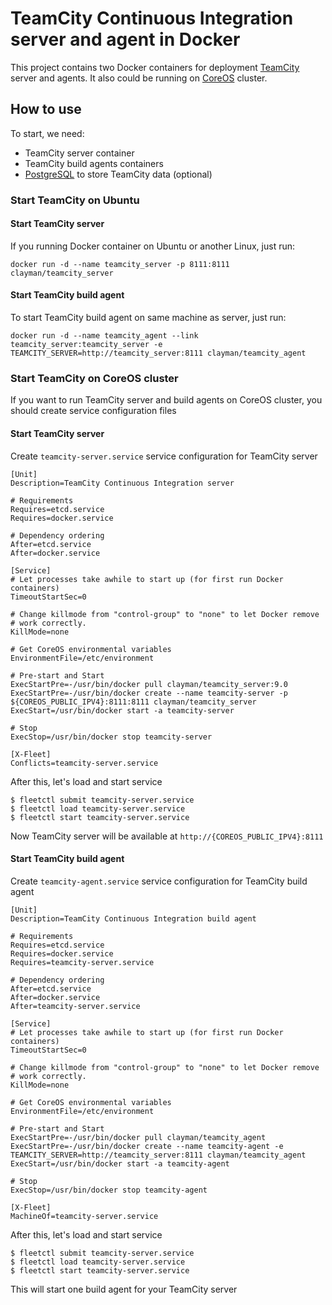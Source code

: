 # TeamCity Continuous Integration server and agent in Docker

This project contains two Docker containers for deployment [TeamCity](https://www.jetbrains.com/teamcity/) server and agents.
It also could be running  on [CoreOS](https://coreos.com) cluster.

## How to use

To start, we need:

- TeamCity server container
- TeamCity build agents containers
- [PostgreSQL](https://hub.docker.com/u/clayman/postgresql/) to store TeamCity data (optional)

### Start TeamCity on Ubuntu

#### Start TeamCity server

If you running Docker container on Ubuntu or another Linux, just run:

    docker run -d --name teamcity_server -p 8111:8111 clayman/teamcity_server

#### Start TeamCity build agent

To start TeamCity build agent on same machine as server, just run:

    docker run -d --name teamcity_agent --link teamcity_server:teamcity_server -e TEAMCITY_SERVER=http://teamcity_server:8111 clayman/teamcity_agent

### Start TeamCity on CoreOS cluster

If you want to run TeamCity server and build agents on CoreOS cluster, you should create service configuration files

#### Start TeamCity server

Create `teamcity-server.service` service configuration for TeamCity server

    [Unit]
    Description=TeamCity Continuous Integration server

    # Requirements
    Requires=etcd.service
    Requires=docker.service

    # Dependency ordering
    After=etcd.service
    After=docker.service

    [Service]
    # Let processes take awhile to start up (for first run Docker containers)
    TimeoutStartSec=0

    # Change killmode from "control-group" to "none" to let Docker remove
    # work correctly.
    KillMode=none

    # Get CoreOS environmental variables
    EnvironmentFile=/etc/environment

    # Pre-start and Start
    ExecStartPre=-/usr/bin/docker pull clayman/teamcity_server:9.0
    ExecStartPre=-/usr/bin/docker create --name teamcity-server -p ${COREOS_PUBLIC_IPV4}:8111:8111 clayman/teamcity_server
    ExecStart=/usr/bin/docker start -a teamcity-server

    # Stop
    ExecStop=/usr/bin/docker stop teamcity-server

    [X-Fleet]
    Conflicts=teamcity-server.service

After this, let's load and start service

    $ fleetctl submit teamcity-server.service
    $ fleetctl load teamcity-server.service
    $ fleetctl start teamcity-server.service

Now TeamCity server will be available at `http://{COREOS_PUBLIC_IPV4}:8111`

#### Start TeamCity build agent

Create `teamcity-agent.service` service configuration for TeamCity build agent

    [Unit]
    Description=TeamCity Continuous Integration build agent

    # Requirements
    Requires=etcd.service
    Requires=docker.service
    Requires=teamcity-server.service

    # Dependency ordering
    After=etcd.service
    After=docker.service
    After=teamcity-server.service

    [Service]
    # Let processes take awhile to start up (for first run Docker containers)
    TimeoutStartSec=0

    # Change killmode from "control-group" to "none" to let Docker remove
    # work correctly.
    KillMode=none

    # Get CoreOS environmental variables
    EnvironmentFile=/etc/environment

    # Pre-start and Start
    ExecStartPre=-/usr/bin/docker pull clayman/teamcity_agent
    ExecStartPre=-/usr/bin/docker create --name teamcity-agent -e TEAMCITY_SERVER=http://teamcity_server:8111 clayman/teamcity_agent
    ExecStart=/usr/bin/docker start -a teamcity-agent

    # Stop
    ExecStop=/usr/bin/docker stop teamcity-agent

    [X-Fleet]
    MachineOf=teamcity-server.service

After this, let's load and start service

    $ fleetctl submit teamcity-server.service
    $ fleetctl load teamcity-server.service
    $ fleetctl start teamcity-server.service

This will start one build agent for your TeamCity server

